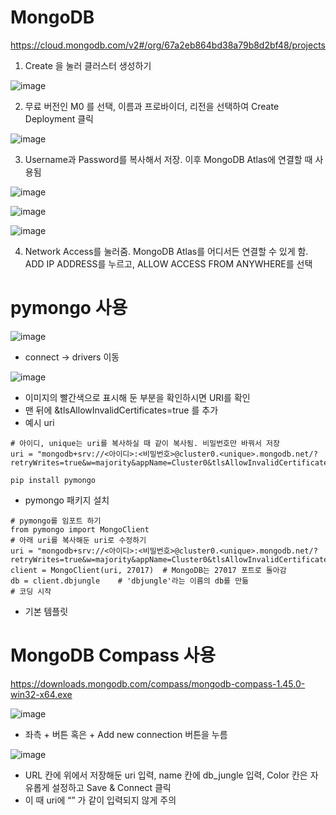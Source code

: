 # MongoDB
https://cloud.mongodb.com/v2#/org/67a2eb864bd38a79b8d2bf48/projects

1. Create 을 눌러 클러스터 생성하기

![image](https://github.com/user-attachments/assets/40540559-3763-4367-8b24-1d4fad23a5bc)

2. 무료 버전인 M0 를 선택, 이름과 프로바이더, 리전을 선택하여 Create Deployment 클릭

![image](https://github.com/user-attachments/assets/56d97ff9-8c3f-4bcf-8dc2-a2437f3265c3)

3. Username과 Password를 복사해서 저장. 이후 MongoDB Atlas에 연결할 때 사용됨

![image](https://github.com/user-attachments/assets/a641dd18-c942-40d6-9123-95ff38bc60e3)

![image](https://github.com/user-attachments/assets/bd264ceb-d1a8-4133-9374-00bb237d5ed4)

![image](https://github.com/user-attachments/assets/9b068bff-9742-4892-a5ec-213115f57ac5)

4. Network Access를 눌러줌. MongoDB Atlas를 어디서든 연결할 수 있게 함. ADD IP ADDRESS를 누르고, ALLOW ACCESS FROM ANYWHERE를 선택

# pymongo 사용
![image](https://github.com/user-attachments/assets/9c26f138-d735-4188-a0e3-6f74943a26cd)

- connect -> drivers 이동

![image](https://github.com/user-attachments/assets/e260ef12-cb48-4897-9995-428797dc4615)

- 이미지의 빨간색으로 표시해 둔 부분을 확인하시면 URI를 확인
- 맨 뒤에 &tlsAllowInvalidCertificates=true 를 추가
- 예시 uri
```
# 아이디, unique는 uri를 복사하실 때 같이 복사됨. 비밀번호만 바꿔서 저장
uri = "mongodb+srv://<아이디>:<비밀번호>@cluster0.<unique>.mongodb.net/?retryWrites=true&w=majority&appName=Cluster0&tlsAllowInvalidCertificates=true"
```

```
pip install pymongo
```
- pymongo 패키지 설치

```
# pymongo를 임포트 하기
from pymongo import MongoClient
# 아래 uri를 복사해둔 uri로 수정하기
uri = "mongodb+srv://<아이디>:<비밀번호>@cluster0.<unique>.mongodb.net/?retryWrites=true&w=majority&appName=Cluster0&tlsAllowInvalidCertificates=true"
client = MongoClient(uri, 27017)  # MongoDB는 27017 포트로 돌아감
db = client.dbjungle    # 'dbjungle'라는 이름의 db를 만듦
# 코딩 시작
```
- 기본 템플릿

# MongoDB Compass 사용
https://downloads.mongodb.com/compass/mongodb-compass-1.45.0-win32-x64.exe

![image](https://github.com/user-attachments/assets/50e0b48b-0a6c-40c1-99a1-1545d5c92e10)

- 좌측 + 버튼 혹은 + Add new connection 버튼을 누름

![image](https://github.com/user-attachments/assets/417d6e50-355a-49b6-a031-2de54f01bb7c)

- URL 칸에 위에서 저장해둔 uri 입력, name 칸에 db_jungle 입력, Color 칸은 자유롭게 설정하고 Save & Connect 클릭
- 이 때 uri에 “” 가 같이 입력되지 않게 주의
